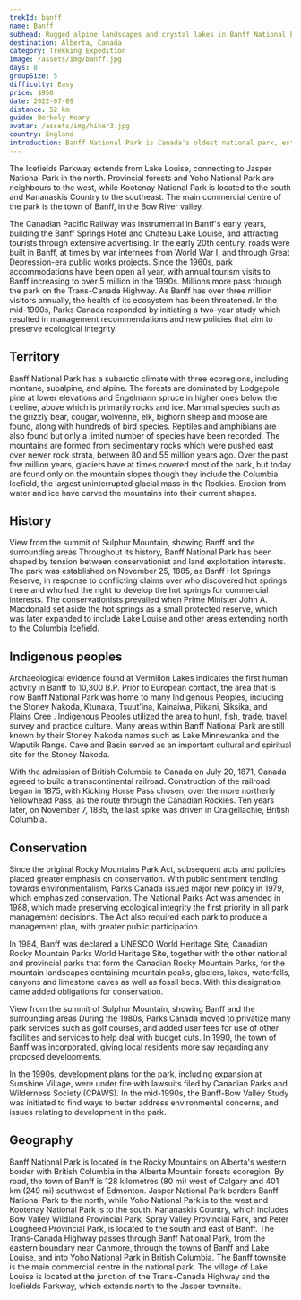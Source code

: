 ```yaml
---
trekId: banff
name: Banff
subhead: Rugged alpine landscapes and crystal lakes in Banff National Park
destination: Alberta, Canada
category: Trekking Expedition
image: /assets/img/banff.jpg
days: 8
groupSize: 5
difficulty: Easy
price: $950
date: 2022-07-09
distance: 52 km
guide: Berkely Keary
avatar: /assets/img/hiker3.jpg
country: England
introduction: Banff National Park is Canada's oldest national park, established in 1885. Located in Alberta's Rocky Mountains, 110–180 kilometres (68–112 mi) west of Calgary, Banff encompasses 6,641 square kilometres (2,564 sq mi) of mountainous terrain, with many glaciers and ice fields, dense coniferous forest, and alpine landscapes.
---
```


The Icefields Parkway extends from Lake Louise, connecting to Jasper National Park in the north. Provincial forests and Yoho National Park are neighbours to the west, while Kootenay National Park is located to the south and Kananaskis Country to the southeast. The main commercial centre of the park is the town of Banff, in the Bow River valley.

The Canadian Pacific Railway was instrumental in Banff's early years, building the Banff Springs Hotel and Chateau Lake Louise, and attracting tourists through extensive advertising. In the early 20th century, roads were built in Banff, at times by war internees from World War I, and through Great Depression-era public works projects. Since the 1960s, park accommodations have been open all year, with annual tourism visits to Banff increasing to over 5 million in the 1990s. Millions more pass through the park on the Trans-Canada Highway. As Banff has over three million visitors annually, the health of its ecosystem has been threatened. In the mid-1990s, Parks Canada responded by initiating a two-year study which resulted in management recommendations and new policies that aim to preserve ecological integrity.

## Territory

Banff National Park has a subarctic climate with three ecoregions, including montane, subalpine, and alpine. The forests are dominated by Lodgepole pine at lower elevations and Engelmann spruce in higher ones below the treeline, above which is primarily rocks and ice. Mammal species such as the grizzly bear, cougar, wolverine, elk, bighorn sheep and moose are found, along with hundreds of bird species. Reptiles and amphibians are also found but only a limited number of species have been recorded. The mountains are formed from sedimentary rocks which were pushed east over newer rock strata, between 80 and 55 million years ago. Over the past few million years, glaciers have at times covered most of the park, but today are found only on the mountain slopes though they include the Columbia Icefield, the largest uninterrupted glacial mass in the Rockies. Erosion from water and ice have carved the mountains into their current shapes.

## History

View from the summit of Sulphur Mountain, showing Banff and the surrounding areas
Throughout its history, Banff National Park has been shaped by tension between conservationist and land exploitation interests. The park was established on November 25, 1885, as Banff Hot Springs Reserve, in response to conflicting claims over who discovered hot springs there and who had the right to develop the hot springs for commercial interests. The conservationists prevailed when Prime Minister John A. Macdonald set aside the hot springs as a small protected reserve, which was later expanded to include Lake Louise and other areas extending north to the Columbia Icefield.

## Indigenous peoples

Archaeological evidence found at Vermilion Lakes indicates the first human activity in Banff to 10,300 B.P. Prior to European contact, the area that is now Banff National Park was home to many Indigenous Peoples, including the Stoney Nakoda, Ktunaxa, Tsuut'ina, Kainaiwa, Piikani, Siksika, and Plains Cree . Indigenous Peoples utilized the area to hunt, fish, trade, travel, survey and practice culture. Many areas within Banff National Park are still known by their Stoney Nakoda names such as Lake Minnewanka and the Waputik Range. Cave and Basin served as an important cultural and spiritual site for the Stoney Nakoda.

With the admission of British Columbia to Canada on July 20, 1871, Canada agreed to build a transcontinental railroad. Construction of the railroad began in 1875, with Kicking Horse Pass chosen, over the more northerly Yellowhead Pass, as the route through the Canadian Rockies. Ten years later, on November 7, 1885, the last spike was driven in Craigellachie, British Columbia.

## Conservation

Since the original Rocky Mountains Park Act, subsequent acts and policies placed greater emphasis on conservation. With public sentiment tending towards environmentalism, Parks Canada issued major new policy in 1979, which emphasized conservation. The National Parks Act was amended in 1988, which made preserving ecological integrity the first priority in all park management decisions. The Act also required each park to produce a management plan, with greater public participation.

In 1984, Banff was declared a UNESCO World Heritage Site, Canadian Rocky Mountain Parks World Heritage Site, together with the other national and provincial parks that form the Canadian Rocky Mountain Parks, for the mountain landscapes containing mountain peaks, glaciers, lakes, waterfalls, canyons and limestone caves as well as fossil beds. With this designation came added obligations for conservation.

View from the summit of Sulphur Mountain, showing Banff and the surrounding areas
During the 1980s, Parks Canada moved to privatize many park services such as golf courses, and added user fees for use of other facilities and services to help deal with budget cuts. In 1990, the town of Banff was incorporated, giving local residents more say regarding any proposed developments.

In the 1990s, development plans for the park, including expansion at Sunshine Village, were under fire with lawsuits filed by Canadian Parks and Wilderness Society (CPAWS). In the mid-1990s, the Banff-Bow Valley Study was initiated to find ways to better address environmental concerns, and issues relating to development in the park.

## Geography

Banff National Park is located in the Rocky Mountains on Alberta's western border with British Columbia in the Alberta Mountain forests ecoregion. By road, the town of Banff is 128 kilometres (80 mi) west of Calgary and 401 km (249 mi) southwest of Edmonton. Jasper National Park borders Banff National Park to the north, while Yoho National Park is to the west and Kootenay National Park is to the south. Kananaskis Country, which includes Bow Valley Wildland Provincial Park, Spray Valley Provincial Park, and Peter Lougheed Provincial Park, is located to the south and east of Banff. The Trans-Canada Highway passes through Banff National Park, from the eastern boundary near Canmore, through the towns of Banff and Lake Louise, and into Yoho National Park in British Columbia. The Banff townsite is the main commercial centre in the national park. The village of Lake Louise is located at the junction of the Trans-Canada Highway and the Icefields Parkway, which extends north to the Jasper townsite.

